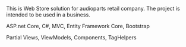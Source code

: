 This is Web Store solution for audioparts retail company.
The project is intended to be used in a business. 

ASP.net Core, C#, MVC, Entity Framework Core, Bootstrap

Partial Views, ViewModels, Components, TagHelpers
